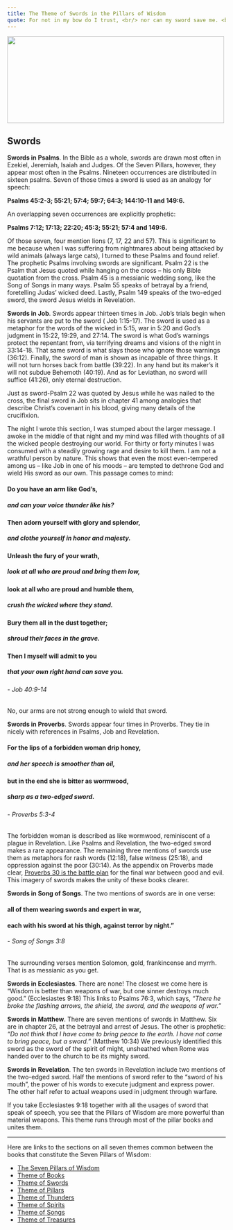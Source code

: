 ```yaml
---
title: The Theme of Swords in the Pillars of Wisdom
quote: For not in my bow do I trust, <br/> nor can my sword save me. <br/> - Psalm 44:6
---
```

<img class="center" src="images/sword.png" width="500" height="200" />

## Swords

**Swords in Psalms**. In the Bible as a whole, swords are
drawn most often in Ezekiel, Jeremiah, Isaiah and Judges.
Of the Seven Pillars, however, they appear most often in the
Psalms. Nineteen occurrences are distributed in sixteen
psalms. Seven of those times a sword is used as an analogy
for speech:

**Psalms 45:2-3; 55:21; 57:4; 59:7; 64:3; 144:10-11 and 149:6.** 

An overlapping seven occurrences are explicitly prophetic: 

**Psalms 7:12; 17:13; 22:20; 45:3; 55:21; 57:4 and 149:6.**

Of those seven, four mention lions (7, 17, 22 and 57). This is
significant to me because when I was suffering from
nightmares about being attacked by wild animals (always
large cats), I turned to these Psalms and found relief.
The prophetic Psalms involving swords are significant.
Psalm 22 is the Psalm that Jesus quoted while hanging on
the cross – his only Bible quotation from the cross. Psalm
45 is a messianic wedding song, like the Song of Songs in
many ways. Psalm 55 speaks of betrayal by a friend,
foretelling Judas’ wicked deed. Lastly, Psalm 149 speaks of
the two-edged sword, the sword Jesus wields in Revelation.

**Swords in Job**. Swords appear thirteen times in Job. Job’s
trials begin when his servants are put to the sword ( Job
1:15-17). The sword is used as a metaphor for the words of
the wicked in 5:15, war in 5:20 and God’s judgment in 15:22,
19:29, and 27:14. The sword is what God’s warnings protect
the repentant from, via terrifying dreams and visions of the
night in 33:14-18. That same sword is what slays those who
ignore those warnings (36:12). Finally, the sword of man is
shown as incapable of three things. It will not turn horses
back from battle (39:22). In any hand but its maker’s it will
not subdue Behemoth (40:19). And as for Leviathan, no
sword will suffice (41:26), only eternal destruction.

Just as sword-Psalm 22 was quoted by Jesus while he was
nailed to the cross, the final sword in Job sits in chapter 41
among analogies that describe Christ’s covenant in his
blood, giving many details of the crucifixion.

The night I wrote this section, I was stumped about the
larger message. I awoke in the middle of that night and my
mind was filled with thoughts of all the wicked people
destroying our world. For thirty or forty minutes I was
consumed with a steadily growing rage and desire to kill
them. I am not a wrathful person by nature. This shows
that even the most even-tempered among us – like Job in
one of his moods – are tempted to dethrone God and wield
His sword as our own. This passage comes to mind:

#### Do you have an arm like God’s,
##### and can your voice thunder like his?
#### Then adorn yourself with glory and splendor,
##### and clothe yourself in honor and majesty.
#### Unleash the fury of your wrath,
##### look at all who are proud and bring them low,
#### look at all who are proud and humble them,
##### crush the wicked where they stand.
#### Bury them all in the dust together;
##### shroud their faces in the grave.
#### Then I myself will admit to you
##### that your own right hand can save you.
###### - Job 40:9-14

No, our arms are not strong enough to wield that sword.

**Swords in Proverbs**. Swords appear four times in
Proverbs. They tie in nicely with references in Psalms, Job
and Revelation.

#### For the lips of a forbidden woman drip honey,
##### and her speech is smoother than oil,
#### but in the end she is bitter as wormwood,
##### sharp as a two-edged sword.
###### - Proverbs 5:3-4

The forbidden woman is described as like wormwood,
reminiscent of a plague in Revelation. Like Psalms and
Revelation, the two-edged sword makes a rare appearance.
The remaining three mentions of swords use them as
metaphors for rash words (12:18), false witness (25:18), and
oppression against the poor (30:14). As the appendix on
Proverbs made clear, [Proverbs 30 is the battle plan](./riddles-of-war.md) for the
final war between good and evil. This imagery of swords
makes the unity of these books clearer.

**Swords in Song of Songs**. The two mentions of swords are in one verse: 

#### all of them wearing swords and expert in war, 
#### each with his sword at his thigh, against terror by night.”
###### - Song of Songs 3:8

The surrounding verses mention Solomon, gold, frankincense and myrrh. 
That is as messianic as you get.

**Swords in Ecclesiastes**. There are none! The closest we
come here is “Wisdom is better than weapons of war, but
one sinner destroys much good.” (Ecclesiastes 9:18) This links
to Psalms 76:3, which says, *“There he broke the flashing arrows, the shield, the sword, and the weapons of war.”*

**Swords in Matthew**. There are seven mentions of
swords in Matthew. Six are in chapter 26, at the betrayal
and arrest of Jesus. The other is prophetic: 
*“Do not think that I have come to bring peace to the earth. I have not come to bring peace, but a sword.”* (Matthew 10:34) 
We previously identified this sword as the sword of the spirit of might,
unsheathed when Rome was handed over to the church to be its mighty sword.

**Swords in Revelation**. The ten swords in Revelation
include two mentions of the two-edged sword. Half the
mentions of sword refer to the “sword of his mouth”, the
power of his words to execute judgment and express
power. The other half refer to actual weapons used in
judgment through warfare.

If you take Ecclesiastes 9:18 together with all the usages
of sword that speak of speech, you see that the Pillars of
Wisdom are more powerful than material weapons. This
theme runs through most of the pillar books and unites
them.

<hr/>

Here are links to the sections on all seven themes common between the books that constitute the Seven Pillars of Wisdom:

  - [The Seven Pillars of Wisdom](./seven-pillars-of-wisdom.html)
  - [Theme of Books](./theme-of-books.html)
  - [Theme of Swords](./theme-of-swords.html)
  - [Theme of Pillars](./theme-of-pillars.html)
  - [Theme of Thunders](./theme-of-thunders.html)
  - [Theme of Spirits](./theme-of-spirits.html)
  - [Theme of Songs](./theme-of-songs.html)
  - [Theme of Treasures](./theme-of-treasures.html)

